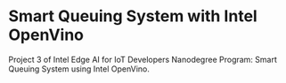 # Smart Queuing System with Intel OpenVino
Project 3 of Intel Edge AI for IoT Developers Nanodegree Program: Smart Queuing System using Intel OpenVino.
